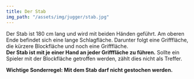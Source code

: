 ```yaml
---
title: Der Stab
img_path: "/assets/img/jugger/stab.jpg"
---
```

Der Stab ist 180 cm lang und wird mit beiden Händen geführt. Am oberen Ende befindet sich eine lange Schlagfläche. Darunter folgt eine Grifffläche, die kürzere Blockfläche und noch eine Grifffläche.    
**Der Stab ist mit je einer Hand an jeder Grifffläche zu führen.** Sollte ein Spieler mit der Blockfläche getroffen werden, zählt dies nicht als Treffer.    

**Wichtige Sonderregel: Mit dem Stab darf nicht gestochen werden.**
